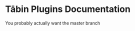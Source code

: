 Tābin Plugins Documentation
===========================

You probably actually want the master branch
